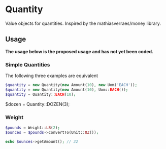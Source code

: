 # Quantity

Value objects for quantities.  Inspired by the mathiasverraes/money library.

## Usage

**The usage below is the proposed usage and has not yet been coded.**

### Simple Quantities

The following three examples are equivalent

```php
$quantity = new Quantity(new Amount(10), new Uom('EACH'));
$quantity = new Quantity(new Amount(10), Uom::EACH());
$quantity = Quantity::EACH(10);
```

$dozen = Quantity::DOZEN(3);

### Weight

```php
$pounds = Weight::LB(2);
$ounces = $pounds->convertTo(Unit::OZ());

echo $ounces->getAmount(); // 32
```
